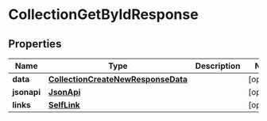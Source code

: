 

# CollectionGetByIdResponse


## Properties

| Name | Type | Description | Notes |
|------------ | ------------- | ------------- | -------------|
|**data** | [**CollectionCreateNewResponseData**](CollectionCreateNewResponseData.md) |  |  [optional] |
|**jsonapi** | [**JsonApi**](JsonApi.md) |  |  [optional] |
|**links** | [**SelfLink**](SelfLink.md) |  |  [optional] |




